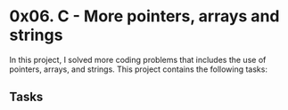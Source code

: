 # 0x06. C - More pointers, arrays and strings

In this project, I solved more coding problems that includes the use of pointers, arrays, and strings. This project contains the following tasks:

## Tasks
